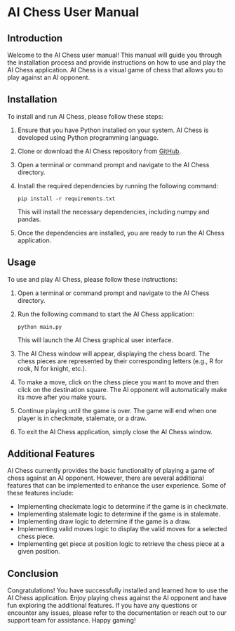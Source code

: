 # AI Chess User Manual

## Introduction

Welcome to the AI Chess user manual! This manual will guide you through the installation process and provide instructions on how to use and play the AI Chess application. AI Chess is a visual game of chess that allows you to play against an AI opponent.

## Installation

To install and run AI Chess, please follow these steps:

1. Ensure that you have Python installed on your system. AI Chess is developed using Python programming language.

2. Clone or download the AI Chess repository from [GitHub](https://github.com/your-repository-link).

3. Open a terminal or command prompt and navigate to the AI Chess directory.

4. Install the required dependencies by running the following command:

   ```
   pip install -r requirements.txt
   ```

   This will install the necessary dependencies, including numpy and pandas.

5. Once the dependencies are installed, you are ready to run the AI Chess application.

## Usage

To use and play AI Chess, please follow these instructions:

1. Open a terminal or command prompt and navigate to the AI Chess directory.

2. Run the following command to start the AI Chess application:

   ```
   python main.py
   ```

   This will launch the AI Chess graphical user interface.

3. The AI Chess window will appear, displaying the chess board. The chess pieces are represented by their corresponding letters (e.g., R for rook, N for knight, etc.).

4. To make a move, click on the chess piece you want to move and then click on the destination square. The AI opponent will automatically make its move after you make yours.

5. Continue playing until the game is over. The game will end when one player is in checkmate, stalemate, or a draw.

6. To exit the AI Chess application, simply close the AI Chess window.

## Additional Features

AI Chess currently provides the basic functionality of playing a game of chess against an AI opponent. However, there are several additional features that can be implemented to enhance the user experience. Some of these features include:

- Implementing checkmate logic to determine if the game is in checkmate.
- Implementing stalemate logic to determine if the game is in stalemate.
- Implementing draw logic to determine if the game is a draw.
- Implementing valid moves logic to display the valid moves for a selected chess piece.
- Implementing get piece at position logic to retrieve the chess piece at a given position.

## Conclusion

Congratulations! You have successfully installed and learned how to use the AI Chess application. Enjoy playing chess against the AI opponent and have fun exploring the additional features. If you have any questions or encounter any issues, please refer to the documentation or reach out to our support team for assistance. Happy gaming!